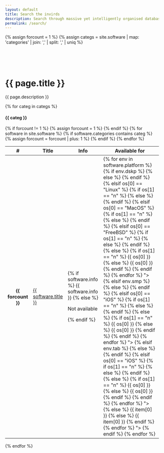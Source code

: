 ```yaml
---
layout: default
title: Search the invirds
description: Search through massive yet intelligently organised database
permalink: /search/
---
```

{% assign forcount = 1 %}
{% assign categs =  site.software | map: 'categories' | join: ','  | split: ',' | uniq %}

<div class="container-fluid bg-clr1 text-white text-center py-3">
  <div style="height:3.5rem;"></div>
  <h1>{{ page.title }}</h1>
  <p>{{ page.description }}</p>
</div>
<div class="container-fluid bg-clr2-light py-3">
  {% for categ in categs %}
  <div class="card mb-3">
    <div class="card-body">
      <span class="anchor" id ="{{ categ | replace: " ", "_" | downcase }}"></span>
      <h4 class="card-title">{{ categ }}</h4>
      <div class="card-text">
        <div class="table-responsive-md">
          <table class="table table-bordered">
            <thead>
              <tr>
                <th scope="col">#</th>
                <th scope="col">Title</th>
                <th scope="col">Info</th>
                <th scope="col">Available for</th>
              </tr>
            </thead>
            <tbody>
              <!-- Ensure that variable forcount has value 1 for each category and such category's card -->
              {% if forcount != 1 %}
              {% assign forcount = 1 %}
              {% endif %}
              {% for software in site.software %}
              {% if software.categories contains categ %}
              <tr>
                <th scope="row">{{ forcount }}</th>
                <td><a class="font-weight-bold text-dark" href="{{ software.url | prepend: site.baseurl | prepend: site.url }}" target="_blank">{{ software.title }}</a>&nbsp;<span class="fas fa-external-link-alt small"></span></td>
                <td>
                  {% if software.info %}
                  {{ software.info }}
                  {% else %}
                  <p>Not available</p>
                  {% endif %}
                </td>
                <td>
                  {% for env in software.platform %}
                  {% if env.dskp %}
                  <a role="button" class="btn" tabindex="0" data-toggle="popover" data-trigger="focus" data-html="true" data-original-title="Desktop" data-content="
                  {% for os in env.dskp %}
                  {% if os[0] == "Windows" %}
                  {% if os[1] == "n" %}
                  <span class='fab fa-windows border border-warning p-1'></span>
                  {% else %}
                  <span class='fab fa-windows'></span>
                  {% endif %}
                  {% elsif os[0] == "Linux" %}
                  {% if os[1] == "n" %}
                  <span class='fab fa-linux border border-warning p-1'></span>
                  {% else %}
                  <span class='fab fa-linux'></span>
                  {% endif %}
                  {% elsif os[0] == "MacOS" %}
                  {% if os[1] == "n" %}
                  <span class='fab fa-apple border border-warning p-1'></span>
                  {% else %}
                  <span class='fab fa-apple'></span>
                  {% endif %}
                  {% elsif os[0] == "FreeBSD" %}
                  {% if os[1] == "n" %}
                  <span class='fab fa-freebsd border border-warning p-1'></span>
                  {% else %}
                  <span class='fab fa-freebsd'></span>
                  {% endif %}
                  {% else %}
                  {% if os[1] == "n" %}
                  <span class='border border-warning shadow-sm p-2'>{{ os[0] }}</span>
                  {% else %}
                  <span class='shadow-sm p-2'>{{ os[0] }}</span>
                  {% endif %}
                  {% endif %}
                  {% endfor %}
                  "><span class="fas fa-desktop"></span></a>
                  {% elsif env.smp %} 
                  <a role="button" class="btn" tabindex="0" data-toggle="popover" data-trigger="focus" data-html="true" data-original-title="Smartphone" data-content="
                  {% for os in env.smp %}
                  {% if os[0] == "Android" %}
                  {% if os[1] == "n" %}
                  <span class='fab fa-android border border-warning p-1'></span>
                  {% else %}
                  <span class='fab fa-android'></span>
                  {% endif %}
                  {% elsif os[0] == "iOS" %}
                  {% if os[1] == "n" %}
                  <span class='fab fa-apple border border-warning p-1'></span>
                  {% else %}
                  <span class='fab fa-apple'></span>
                  {% endif %}
                  {% else %}
                  {% if os[1] == "n" %}
                  <span class='border border-warning shadow-sm p-2'>{{ os[0] }}</span>
                  {% else %}
                  <span class='shadow-sm p-2'>{{ os[0] }}</span>
                  {% endif %}
                  {% endif %}
                  {% endfor %}
                  "><span class="fas fa-mobile-alt"></span></a>          
                  {% elsif env.tab %} 
                  <a role="button" class="btn" tabindex="0" data-toggle="popover" data-trigger="focus" data-html="true" data-original-title="Tablet" data-content="
                  {% for os in env.tab %}
                  {% if os[0] == "Android" %}
                  {% if os[1] == "n" %}
                  <span class='fab fa-android border border-warning p-1'></span>
                  {% else %}
                  <span class='fab fa-android'></span>
                  {% endif %}
                  {% elsif os[0] == "iOS" %}
                  {% if os[1] == "n" %}
                  <span class='fab fa-apple border border-warning p-1'></span>
                  {% else %}
                  <span class='fab fa-apple'></span>
                  {% endif %}
                  {% else %}
                  {% if os[1] == "n" %}
                  <span class='border border-warning shadow-sm p-2'>{{ os[0] }}</span>
                  {% else %}
                  <span class='shadow-sm p-2'>{{ os[0] }}</span>
                  {% endif %}
                  {% endif %}
                  {% endfor %}
                  "><span class="fas fa-tablet-alt"></span></a>
                  {% else %} 
                  <a role="button" class="btn" tabindex="0" data-toggle="popover" data-trigger="focus" data-html="true" data-original-title="Else" data-content="
                  {% for item in env.else %}
                  {% if item[1] == "n" %}
                  <span class='border border-warning shadow-sm p-2'>{{ item[0] }}</span>
                  {% else %}
                  <span class='shadow-sm p-2'>{{ item[0] }}</span>
                  {% endif %}
                  {% endfor %}
                  "><span class="fas fa-bars"></span></a>
                  {% endif %}
                  {% endfor %}
                </td>
              </tr>
              <!-- Increment forcount by 1 for each software printed on a category's card -->
              {% assign forcount = forcount | plus: 1 %}
              {% endif %}
              {% endfor %}
            </tbody>
          </table>
        </div>
      </div>
    </div>
  </div>
  {% endfor %}
</div>

<!-- Initialize Popovers -->
<!-- 
  " $(function(){$('[data-toggle="popover"]').popover()}); " has been converted into base64 format using https://www.base64encode.org/ and included as 'src' so that adding 'defer' attribute to <script> tag is allowed.
  This allows to place jQuery at the end of the document. Credit for idea to: https://stackoverflow.com/a/46088817
 -->
<script src="data:text/javascript;base64,JChmdW5jdGlvbigpeyQoJ1tkYXRhLXRvZ2dsZT0icG9wb3ZlciJdJykucG9wb3ZlcigpfSk7" defer></script>
